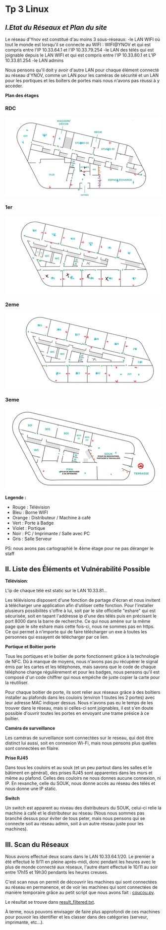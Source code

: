 # Tp 3 Linux


## *I.Etat du Réseaux et Plan du site*

Le réseau d'Ynov est constitué d'au moins 3 sous-réseaux:
-le LAN WIFI où tout le monde est lorsqu'il se connecte au WIFI : WIFI@YNOV et qui est compris entre l'IP 10.33.64.1 et l'IP 10.33.79.254
-le LAN des télés qui est joignable depuis le LAN WIFI et qui est compris entre l'IP 10.33.80.1 et L'IP 10.33.81.254
-le LAN admins 

Nous pensons qu'il doit y avoir d'autre LAN pour chaque élément connecté au réseau d'YNOV, comme un LAN pour les caméras de sécurité et un LAN pour les portiques et les boîters de portes mais nous n'avons pas réussi à y accéder.

**Plan des étages**

### RDC
![RDC](./Ressource/EtageRDC.png) 
### 1er
![1er](./Ressource/Etage1.png)
### 2eme
![2ème](./Ressource/Etage2.png)
### 3eme
![3ème](./Ressource/Etage3.png)

**Legende :**
- Rouge : Télévision
- Bleu : Borne WIFI
- Orange : Distributeur / Machine à café
- Vert : Porte à Badge
- Violet : Portique
- Noir : PC / Imprimante / Salle avec PC
- Gris : Salle Serveur


PS: nous avons pas cartographié le 4ème étage pour ne pas déranger le staff


## II. Liste des Éléments et Vulnérabilité Possible

**Télévision**:

L'ip de chaque télé est static sur le LAN 10.33.81... 

Les télévisions disposent d'une fonction de partage d'écran et nous invitent à télécharger une application afin d'utiliser cette fonction. Pour l'installer plusieurs possibilités s'offre à lui, soit par le site officielle "eshare" qui est sécurisée, soit en tapant l'addresse ip d'une des télés puis en précisant le port 8000 dans la barre de recherche. Ce qui nous amène sur la même page que le site eshare mais cette fois-ci, nous ne sommes pas en https. Ce qui permet à n'importe qui de faire télécharger un exe à toutes les personnes qui essayent de télécharger par ce lien.

**Portique et Boitier porte**

Tous les portiques et le boitier de porte fonctionnent grâce à la technologie de NFC. Dû à manque de moyens, nous n'avons pas pu récupérer le signal émis par les cartes et les téléphones, mais savons que le code de chaque téléphone change régulièrement et pour les badges, nous pensons qu'il est composé d'un code chiffrer qui nous empéche de juste copier la carte pour la réutiliser. 

Pour chaque boitier de porte, ils sont relier aux réseaux grâce à des boîtiers installer au plafonds dans les couloirs (environ 1 toutes les 2 portes) avec leur adresse MAC indiquer dessus. Nous n'avons pas eu le temps de les trouver dans le réseau, mais si celles-ci sont joignables, il est s'en doute possible d'ouvrir toutes les portes en envoyant une trame présice à ce boîtier.

**Caméra de surveillance**

Les caméras de surveillance sont connectées sur le reseau, qui doit être distinct lui aussi, soit en connexion Wi-Fi, mais nous pensons plus quelles sont connectées en filaire.

**Prise RJ45**

Dans tous les couloirs et au souk (et un peu partout dans les salles et le bâtiment en général), des prises RJ45 sont apparentes dans les murs et même au plafond. Celles des couloirs ne nous donnes aucune connexion, ni IP. En revanche, celle du SOUK, nous donne accès au réseau des télés et nous donne une IP static.

**Switch**

Un switch est apparent au niveau des distributeurs du SOUK, celui-ci relie la machine à café et le distributeur au réseau (Nous nous sommes pas branché dessus pour éviter de tous peter, mais nous pensons qui se connecte soit au réseau admin, soit à un autre réseau juste pour les machines).

## III. Scan du Réseaux

Nous avons effectué deux scans dans le LAN 10.33.64.1/20. Le premier a été effectué le 9/11 en pleine après-midi, donc pendant les heures avec le plus de monde connecté aux réseaux, l'autre étant effectué le 10/11 au soir entre 17h15 et 19h30 pendants les heures creuses. 

C'est scan nous on permit de découvrir les machines qui sont connectées au réseau en permanence, et de voir les machines qui sont connectées de manière temporaire grâce au petit script que nous avons fait : [coucou.py](./Ressource/coucou.py).

Le résultat se trouve dans [result_filtered.txt](./Ressource/result_filtered.txt).

À terme, nous pouvons envisager de faire plus approfondi de ces machines pour pouvoir les identifier et les classer dans des catégories (serveur, imprimante, etc...).